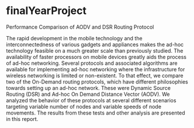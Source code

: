 # finalYearProject
Performance Comparison of AODV and DSR Routing Protocol

The rapid development in the mobile technology and the interconnectedness of various gadgets
and appliances makes the ad-hoc technology feasible on a much greater scale than previously
studied. The availability of faster processors on mobile devices greatly aids the process of ad-hoc
networking. Several protocols and associated algorithms are available for implementing ad-hoc
networking where the infrastructure for wireless networking is limited or non-existent. To that
effect, we compare two of the On-Demand routing protocols, which have different philosophies
towards setting up an ad-hoc network. These were Dynamic Source Routing (DSR) and Ad-hoc
On Demand Distance Vector (AODV). We analyzed the behavior of these protocols at several
different scenarios targeting variable number of nodes and variable speeds of node movements.
The results from these tests and other analysis are presented in this report.
